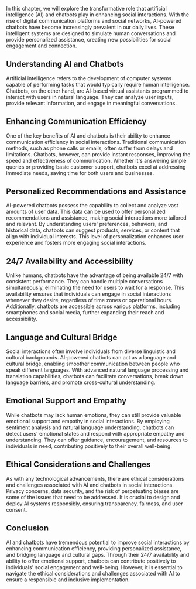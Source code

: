 
In this chapter, we will explore the transformative role that artificial intelligence (AI) and chatbots play in enhancing social interactions. With the rise of digital communication platforms and social networks, AI-powered chatbots have become increasingly prevalent in our daily lives. These intelligent systems are designed to simulate human conversations and provide personalized assistance, creating new possibilities for social engagement and connection.

## Understanding AI and Chatbots

Artificial intelligence refers to the development of computer systems capable of performing tasks that would typically require human intelligence. Chatbots, on the other hand, are AI-based virtual assistants programmed to interact with users in natural language. They can analyze user inputs, provide relevant information, and engage in meaningful conversations.

## Enhancing Communication Efficiency

One of the key benefits of AI and chatbots is their ability to enhance communication efficiency in social interactions. Traditional communication methods, such as phone calls or emails, often suffer from delays and limitations. Chatbots, however, can provide instant responses, improving the speed and effectiveness of communication. Whether it's answering simple queries or providing basic customer support, chatbots excel at addressing immediate needs, saving time for both users and businesses.

## Personalized Recommendations and Assistance

AI-powered chatbots possess the capability to collect and analyze vast amounts of user data. This data can be used to offer personalized recommendations and assistance, making social interactions more tailored and relevant. By understanding users' preferences, behaviors, and historical data, chatbots can suggest products, services, or content that align with individual interests. This level of personalization enhances user experience and fosters more engaging social interactions.

## 24/7 Availability and Accessibility

Unlike humans, chatbots have the advantage of being available 24/7 with consistent performance. They can handle multiple conversations simultaneously, eliminating the need for users to wait for a response. This availability ensures that individuals can engage in social interactions whenever they desire, regardless of time zones or operational hours. Additionally, chatbots are accessible across various platforms, including smartphones and social media, further expanding their reach and accessibility.

## Language and Cultural Bridge

Social interactions often involve individuals from diverse linguistic and cultural backgrounds. AI-powered chatbots can act as a language and cultural bridge, enabling smoother communication between people who speak different languages. With advanced natural language processing and translation capabilities, chatbots can facilitate conversations, break down language barriers, and promote cross-cultural understanding.

## Emotional Support and Empathy

While chatbots may lack human emotions, they can still provide valuable emotional support and empathy in social interactions. By employing sentiment analysis and natural language understanding, chatbots can detect users' emotional states and respond with appropriate empathy and understanding. They can offer guidance, encouragement, and resources to individuals in need, contributing positively to their overall well-being.

## Ethical Considerations and Challenges

As with any technological advancements, there are ethical considerations and challenges associated with AI and chatbots in social interactions. Privacy concerns, data security, and the risk of perpetuating biases are some of the issues that need to be addressed. It is crucial to design and deploy AI systems responsibly, ensuring transparency, fairness, and user consent.

## Conclusion

AI and chatbots have tremendous potential to improve social interactions by enhancing communication efficiency, providing personalized assistance, and bridging language and cultural gaps. Through their 24/7 availability and ability to offer emotional support, chatbots can contribute positively to individuals' social engagement and well-being. However, it is essential to navigate the ethical considerations and challenges associated with AI to ensure a responsible and inclusive implementation.
